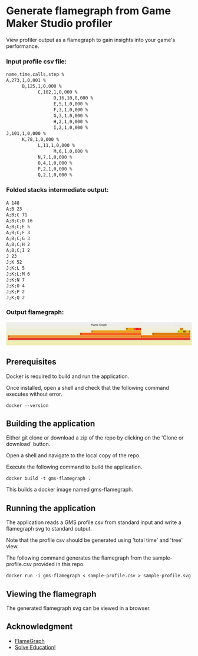 # Generate flamegraph from Game Maker Studio profiler

View profiler output as a flamegraph to gain insights into your game's performance.

### Input profile csv file:
```
name,time,calls,step %
A,273,1,0,001 %
      B,125,1,0,000 %
            C,102,1,0,000 %
                  D,16,10,0,000 %
                  E,5,1,0,000 %
                  F,3,1,0,000 %
                  G,3,1,0,000 %
                  H,2,1,0,000 %
                  I,2,1,0,000 %
J,101,1,0,000 %
      K,78,1,0,000 %
            L,11,1,0,000 %
                  M,6,1,0,000 %
            N,7,1,0,000 %
            O,4,1,0,000 %
            P,2,1,0,000 %
            Q,2,1,0,000 %
```

### Folded stacks intermediate output:
```
A 148
A;B 23
A;B;C 71
A;B;C;D 16
A;B;C;E 5
A;B;C;F 3
A;B;C;G 3
A;B;C;H 2
A;B;C;I 2
J 23
J;K 52
J;K;L 5
J;K;L;M 6
J;K;N 7
J;K;O 4
J;K;P 2
J;K;Q 2
```

### Output flamegraph:
<img src="https://raw.githubusercontent.com/SolveEducation/gms-flamegraph/master/sample-profile.svg">

## Prerequisites

Docker is required to build and run the application.

Once installed, open a shell and check that the following command executes without error.
```
docker --version
```

## Building the application

Either git clone or download a zip of the repo by clicking on the 'Clone or download' button.

Open a shell and navigate to the local copy of the repo.

Execute the following command to build the application.

```
docker build -t gms-flamegraph .
```

This builds a docker image named gms-flamegraph.

## Running the application

The application reads a GMS profile csv from standard input and write a flamegraph svg to standard output.

Note that the profile csv should be generated using 'total time' and 'tree' view.

The following command generates the flamegraph from the sample-profile.csv provided in this repo.

```
docker run -i gms-flamegraph < sample-profile.csv > sample-profile.svg
```

## Viewing the flamegraph

The generated flamegraph svg can be viewed in a browser.

## Acknowledgment

* [FlameGraph](https://github.com/brendangregg/FlameGraph)
* [Solve Education!](https://solveeducation.org/)
